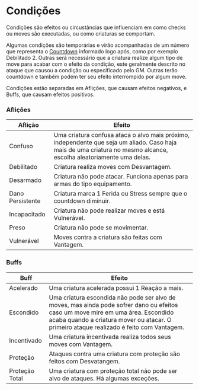 # Condições

Condições são efeitos ou circustâncias que influenciam em como checks ou moves são executadas, ou como criaturas se comportam.

Algumas condições são temporárias e virão acompanhadas de um número que representa o [Countdown](./countdown.md) informado logo após, como por exemplo Debilitado 2. Outras será necessário que a criatura realize algum tipo de move para acabar com o efeito da condição, este geralmente descrito no ataque que causou a condição ou especificado pelo GM. Outras terão countdown e também podem ter seu efeito interrompido por algum move.

Condições estão separadas em Aflições, que causam efeitos negativos, e Buffs, que causam efeitos positivos.

### Aflições

| Aflição          | Efeito                                                                                                                                                              |
| ---------------- | ------------------------------------------------------------------------------------------------------------------------------------------------------------------- |
| Confuso          | Uma criatura confusa ataca o alvo mais próximo, independente que seja um aliado. Caso haja mais de uma criatura no mesmo alcance, escolha aleatoriamente uma delas. |
| Debilitado       | Criatura realiza moves com Desvantagem.                                                                                                                   |
| Desarmado        | Criatura não pode atacar. Funciona apenas para armas do tipo equipamento.                                                                                      |
| Dano Persistente | Criatura marca 1 Ferida ou Stress sempre que o countdown diminuir.                                                                                                      |
| Incapacitado     | Criatura não pode realizar moves e está Vulnerável.                                                                                                      |
| Preso            | Criatura não pode se movimentar.                                                                                                                                    |
| Vulnerável       | Moves contra a criatura são feitas com Vantagem.                                                                                                                    |

### Buffs

| Buff           | Efeito                                                                                                                                                                                                                          |
| -------------- | ------------------------------------------------------------------------------------------------------------------------------------------------------------------------------------------------------------------------------- |
| Acelerado      | Uma criatura acelerada possui 1 Reação a mais.                                                                                                                                                                                  |
| Escondido      | Uma criatura escondida não pode ser alvo de moves, mas ainda pode sofrer dano ou efeitos caso um move mire em uma área. Escondido acaba quando a criatura mover ou atacar. O primeiro ataque realizado é feito com Vantagem. |
| Incentivado    | Uma criatura incentivada realiza todos seus moves com Vantagem.                                                                                                                                                       |
| Proteção       | Ataques contra uma criatura com proteção são feitos com Desvatangem.                                                                                                                                                            |
| Proteção Total | Uma criatura com proteção total não pode ser alvo de ataques. Há algumas exceções.                                                                                                                                              |
